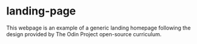 # landing-page
This webpage is an example of a generic landing homepage following the design provided by The Odin Project open-source curriculum.
